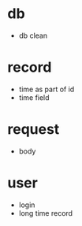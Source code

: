 # db
- db clean
# record
- time as part of id
- time field
# request
- body
# user
- login
- long time record
